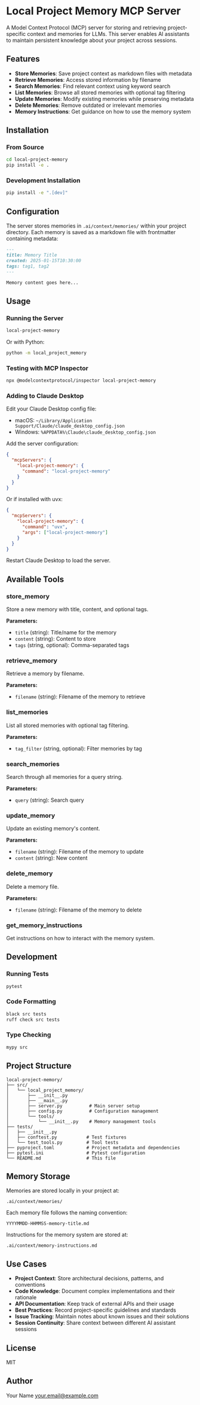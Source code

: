 # Local Project Memory MCP Server

A Model Context Protocol (MCP) server for storing and retrieving project-specific context and memories for LLMs. This server enables AI assistants to maintain persistent knowledge about your project across sessions.

## Features

- **Store Memories**: Save project context as markdown files with metadata
- **Retrieve Memories**: Access stored information by filename
- **Search Memories**: Find relevant context using keyword search
- **List Memories**: Browse all stored memories with optional tag filtering
- **Update Memories**: Modify existing memories while preserving metadata
- **Delete Memories**: Remove outdated or irrelevant memories
- **Memory Instructions**: Get guidance on how to use the memory system

## Installation

### From Source

```bash
cd local-project-memory
pip install -e .
```

### Development Installation

```bash
pip install -e ".[dev]"
```

## Configuration

The server stores memories in `.ai/context/memories/` within your project directory. Each memory is saved as a markdown file with frontmatter containing metadata:

```markdown
---
title: Memory Title
created: 2025-01-15T10:30:00
tags: tag1, tag2
---

Memory content goes here...
```

## Usage

### Running the Server

```bash
local-project-memory
```

Or with Python:

```bash
python -m local_project_memory
```

### Testing with MCP Inspector

```bash
npx @modelcontextprotocol/inspector local-project-memory
```

### Adding to Claude Desktop

Edit your Claude Desktop config file:
- macOS: `~/Library/Application Support/Claude/claude_desktop_config.json`
- Windows: `%APPDATA%\Claude\claude_desktop_config.json`

Add the server configuration:

```json
{
  "mcpServers": {
    "local-project-memory": {
      "command": "local-project-memory"
    }
  }
}
```

Or if installed with uvx:

```json
{
  "mcpServers": {
    "local-project-memory": {
      "command": "uvx",
      "args": ["local-project-memory"]
    }
  }
}
```

Restart Claude Desktop to load the server.

## Available Tools

### store_memory
Store a new memory with title, content, and optional tags.

**Parameters:**
- `title` (string): Title/name for the memory
- `content` (string): Content to store
- `tags` (string, optional): Comma-separated tags

### retrieve_memory
Retrieve a memory by filename.

**Parameters:**
- `filename` (string): Filename of the memory to retrieve

### list_memories
List all stored memories with optional tag filtering.

**Parameters:**
- `tag_filter` (string, optional): Filter memories by tag

### search_memories
Search through all memories for a query string.

**Parameters:**
- `query` (string): Search query

### update_memory
Update an existing memory's content.

**Parameters:**
- `filename` (string): Filename of the memory to update
- `content` (string): New content

### delete_memory
Delete a memory file.

**Parameters:**
- `filename` (string): Filename of the memory to delete

### get_memory_instructions
Get instructions on how to interact with the memory system.

## Development

### Running Tests

```bash
pytest
```

### Code Formatting

```bash
black src tests
ruff check src tests
```

### Type Checking

```bash
mypy src
```

## Project Structure

```
local-project-memory/
├── src/
│   └── local_project_memory/
│       ├── __init__.py
│       ├── __main__.py
│       ├── server.py          # Main server setup
│       ├── config.py          # Configuration management
│       └── tools/
│           └── __init__.py    # Memory management tools
├── tests/
│   ├── __init__.py
│   ├── conftest.py           # Test fixtures
│   └── test_tools.py         # Tool tests
├── pyproject.toml            # Project metadata and dependencies
├── pytest.ini                # Pytest configuration
└── README.md                 # This file
```

## Memory Storage

Memories are stored locally in your project at:
```
.ai/context/memories/
```

Each memory file follows the naming convention:
```
YYYYMMDD-HHMMSS-memory-title.md
```

Instructions for the memory system are stored at:
```
.ai/context/memory-instructions.md
```

## Use Cases

- **Project Context**: Store architectural decisions, patterns, and conventions
- **Code Knowledge**: Document complex implementations and their rationale
- **API Documentation**: Keep track of external APIs and their usage
- **Best Practices**: Record project-specific guidelines and standards
- **Issue Tracking**: Maintain notes about known issues and their solutions
- **Session Continuity**: Share context between different AI assistant sessions

## License

MIT

## Author

Your Name <your.email@example.com>
